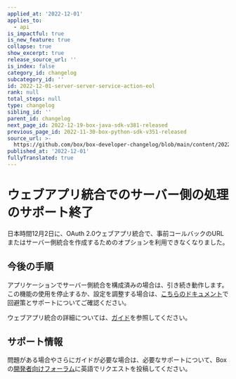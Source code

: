 ```yaml
---
applied_at: '2022-12-01'
applies_to:
  - api
is_impactful: true
is_new_feature: true
collapse: true
show_excerpt: true
release_source_url: ''
is_index: false
category_id: changelog
subcategory_id: ''
id: 2022-12-01-server-server-service-action-eol
rank: null
total_steps: null
type: changelog
sibling_id: ''
parent_id: changelog
next_page_id: 2022-12-19-box-java-sdk-v381-released
previous_page_id: 2022-11-30-box-python-sdk-v351-released
source_url: >-
  https://github.com/box/box-developer-changelog/blob/main/content/2022/12-01-server-server-service-action-eol.md
published_at: '2022-12-01'
fullyTranslated: true
---
```

# ウェブアプリ統合でのサーバー側の処理のサポート終了

日本時間12月2日に、OAuth 2.0ウェブアプリ統合で、事前コールバックのURLまたはサーバー側統合を作成するためのオプションを利用できなくなりました。

<!-- more -->

## 今後の手順

アプリケーションでサーバー側統合を構成済みの場合は、引き続き動作します。この機能の使用を停止するか、設定を調整する場合は、[こちらのドキュメント][2]で回避策とサポートについてご確認ください。

ウェブアプリ統合の詳細については、[ガイド][3]を参照してください。

## サポート情報

問題がある場合やさらにガイドが必要な場合は、必要なサポートについて、Boxの[開発者向けフォーラム][1]に英語でリクエストを投稿してください。

[1]: https://support.box.com/hc/en-us/community/topics/360001932973-Platform-and-Developer-Forum

[2]: https://cloud.app.box.com/file/958463673555?s=uwk4jvanbofom2ckvk9q0wcnkc2vxqdy

[3]: g://applications/web-app-integrations/
